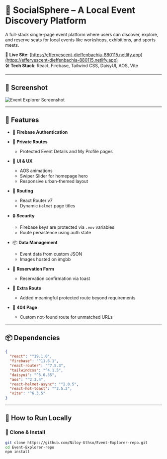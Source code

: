  # 🎉 SocialSphere – A Local Event Discovery Platform

A full-stack single-page event platform where users can discover, explore, and reserve seats for local events like workshops, exhibitions, and sports meets.

🔗 **Live Site**: [https://effervescent-dieffenbachia-880115.netlify.app](https://effervescent-dieffenbachia-880115.netlify.app)  
🛠️ **Tech Stack**: React, Firebase, Tailwind CSS, DaisyUI, AOS, Vite

---

## 📸 Screenshot

![Event Explorer Screenshot](https://i.ibb.co/8gxn8DDp/Screenshot-2025-06-25-170131.png)

---

## 🌟 Features

- 🔐 **Firebase Authentication**
  
- 🎯 **Private Routes**
  - Protected Event Details and My Profile pages
- 🎨 **UI & UX**
  - AOS animations
  - Swiper Slider for homepage hero
  - Responsive urban-themed layout
- 🧭 **Routing**
  - React Router v7
  - Dynamic `Helmet` page titles
- 🔒 **Security**
  - Firebase keys are protected via `.env` variables
  - Route persistence using auth state
- 📦 **Data Management**
  - Event data from custom JSON
  - Images hosted on imgbb
- 📧 **Reservation Form**
  - Reservation confirmation via toast
- 🧠 **Extra Route**
  - Added meaningful protected route beyond requirements
- 🚫 **404 Page**
  - Custom not-found route for unmatched URLs

---

## 📦 Dependencies

```json
{
  "react": "^19.1.0",
  "firebase": "^11.6.1",
  "react-router": "^7.5.3",
  "tailwindcss": "^4.1.5",
  "daisyui": "^5.0.35",
  "aos": "^2.3.4",
  "react-helmet-async": "^2.0.5",
  "react-hot-toast": "^2.5.2",
  "vite": "^6.3.5"
}
```  

---

## 🔧 How to Run Locally

### 🔽 Clone & Install
```bash
git clone https://github.com/Niloy-Uthso/Event-Explorer-repo.git
cd Event-Explorer-repo
npm install
